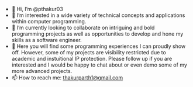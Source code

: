 - 👋 Hi, I’m @pthakur03
- 👀 I’m interested in a wide variety of technical concepts and applications within computer programming. 
- 🌱 I’m currently looking to collaborate on intriguing and bold programming projects as well as opportunities to develop and hone my skills as a software engineer.
- 💞️ Here you will find some programming experiences I can proudly show off. However, some of my projects are visibility restricted due to academic and instuitional IP protection. Please follow up if you are interested and I would be happy to chat about or even demo some of my more advanced projects.
- 📫 How to reach me: thakurparth1@gmail.com

<!---
pthakur03/pthakur03 is a ✨ special ✨ repository because its `README.md` (this file) appears on your GitHub profile.
You can click the Preview link to take a look at your changes.
--->
